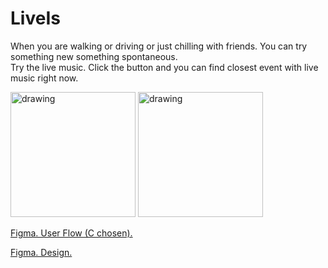 # LiveIs

When you are walking or driving or just chilling with friends. You can try something new something spontaneous. <br> Try the live music. Click the button and you can find closest event with live music right now.

<img src="images/IMG_1069.PNG" alt="drawing" width="200"/> <img src="images/IMG_1068.PNG" alt="drawing" width="200"/> 

[Figma. User Flow (C chosen).](https://www.figma.com/file/gfkQoVgInhl7wOAbfpHCX4/Live-Is---Brainstorm?node-id=0%3A1) 

[Figma. Design.](https://www.figma.com/file/s5uzPVlO5LirZk2nMjdAcS/Untramp-Live-Music-App) 